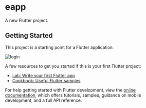 # eapp

A new Flutter project.

## Getting Started

This project is a starting point for a Flutter application.

![login](https://github.com/Khiladi19/E-App/assets/112451686/2d86f721-53c4-4c37-a38c-7e1acda624b2)





A few resources to get you started if this is your first Flutter project:

- [Lab: Write your first Flutter app](https://docs.flutter.dev/get-started/codelab)
- [Cookbook: Useful Flutter samples](https://docs.flutter.dev/cookbook)

For help getting started with Flutter development, view the
[online documentation](https://docs.flutter.dev/), which offers tutorials,
samples, guidance on mobile development, and a full API reference.
